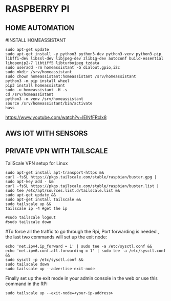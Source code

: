 # RASPBERRY PI


## HOME AUTOMATION
#INSTALL HOMEASSISTANT

```
sudo apt-get update
sudo apt-get install -y python3 python3-dev python3-venv python3-pip libffi-dev libssl-dev libjpeg-dev zlib1g-dev autoconf build-essential libopenjp2-7 libtiff5 libturbojpeg tzdata
sudo useradd -rm homeassistant -G dialout,gpio,i2c
sudo mkdir /srv/homeassistant
sudo chown homeassistant:homeassistant /srv/homeassistant
python3 -m pip install wheel
pip3 install homeassistant
sudo -u homeassistant -H -s
cd /srv/homeassistant
python3 -m venv /srv/homeassistant
source /srv/homeassistant/bin/activate
hass
```
https://www.youtube.com/watch?v=lElNfFRcIx8





## AWS IOT WITH SENSORS


## PRIVATE VPN WITH TAILSCALE


TailScale VPN setup for Linux
```
sudo apt-get install apt-transport-https &&
curl -fsSL https://pkgs.tailscale.com/stable/raspbian/buster.gpg | sudo apt-key add - &&
curl -fsSL https://pkgs.tailscale.com/stable/raspbian/buster.list | sudo tee /etc/apt/sources.list.d/tailscale.list &&
sudo apt-get update &&
sudo apt-get install tailscale &&
sudo tailscale up &&
tailscale ip -4 #get the ip 

#sudo tailscale logout
#sudo tailscale down

```

#To force all the traffic to go through the Rpi, Port forwarding is needed , the last two commands will set up the exit node:

```
echo 'net.ipv4.ip_forward = 1' | sudo tee -a /etc/sysctl.conf &&
echo 'net.ipv6.conf.all.forwarding = 1' | sudo tee -a /etc/sysctl.conf &&
sudo sysctl -p /etc/sysctl.conf &&
sudo tailscale down
sudo tailscale up --advertise-exit-node
```

Finally set up the exit mode in your admin console in the web or use this command in the RPi
```
sudo tailscale up --exit-node=<your-ip-address>
```
